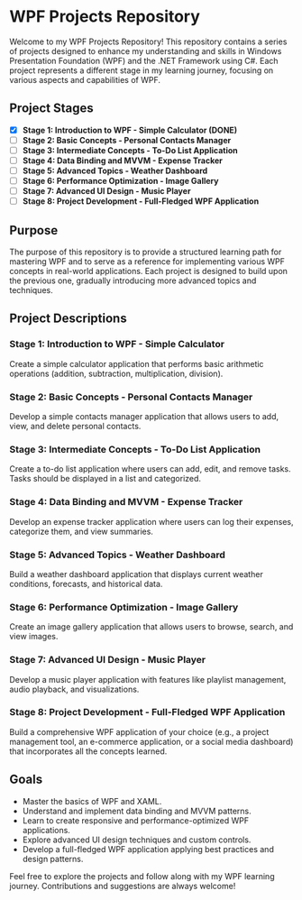 # WPF Projects Repository

Welcome to my WPF Projects Repository! This repository contains a series of projects designed to enhance my understanding and skills in Windows Presentation Foundation (WPF) and the .NET Framework using C#. Each project represents a different stage in my learning journey, focusing on various aspects and capabilities of WPF.

## Project Stages

- [X] **Stage 1: Introduction to WPF - Simple Calculator (DONE)**
- [ ] **Stage 2: Basic Concepts - Personal Contacts Manager**
- [ ] **Stage 3: Intermediate Concepts - To-Do List Application**
- [ ] **Stage 4: Data Binding and MVVM - Expense Tracker**
- [ ] **Stage 5: Advanced Topics - Weather Dashboard**
- [ ] **Stage 6: Performance Optimization - Image Gallery**
- [ ] **Stage 7: Advanced UI Design - Music Player**
- [ ] **Stage 8: Project Development - Full-Fledged WPF Application**

## Purpose

The purpose of this repository is to provide a structured learning path for mastering WPF and to serve as a reference for implementing various WPF concepts in real-world applications. Each project is designed to build upon the previous one, gradually introducing more advanced topics and techniques.

## Project Descriptions

### Stage 1: Introduction to WPF - Simple Calculator
Create a simple calculator application that performs basic arithmetic operations (addition, subtraction, multiplication, division).

### Stage 2: Basic Concepts - Personal Contacts Manager
Develop a simple contacts manager application that allows users to add, view, and delete personal contacts.

### Stage 3: Intermediate Concepts - To-Do List Application
Create a to-do list application where users can add, edit, and remove tasks. Tasks should be displayed in a list and categorized.

### Stage 4: Data Binding and MVVM - Expense Tracker
Develop an expense tracker application where users can log their expenses, categorize them, and view summaries.

### Stage 5: Advanced Topics - Weather Dashboard
Build a weather dashboard application that displays current weather conditions, forecasts, and historical data.

### Stage 6: Performance Optimization - Image Gallery
Create an image gallery application that allows users to browse, search, and view images.

### Stage 7: Advanced UI Design - Music Player
Develop a music player application with features like playlist management, audio playback, and visualizations.

### Stage 8: Project Development - Full-Fledged WPF Application
Build a comprehensive WPF application of your choice (e.g., a project management tool, an e-commerce application, or a social media dashboard) that incorporates all the concepts learned.

## Goals

- Master the basics of WPF and XAML.
- Understand and implement data binding and MVVM patterns.
- Learn to create responsive and performance-optimized WPF applications.
- Explore advanced UI design techniques and custom controls.
- Develop a full-fledged WPF application applying best practices and design patterns.

Feel free to explore the projects and follow along with my WPF learning journey. Contributions and suggestions are always welcome!
